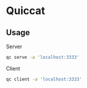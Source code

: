 # Quiccat

## Usage
Server
```bash
qc serve -a 'localhost:3333'
```
Client
```bash
qc client -a 'localhost:3333'
```